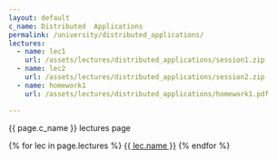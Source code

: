 ```yaml
---
layout: default
c_name: Distributed  Applications
permalink: /university/distributed_applications/
lectures:
  - name: lec1
    url: /assets/lectures/distributed_applications/session1.zip
  - name: lec2
    url: /assets/lectures/distributed_applications/session2.zip
  - name: homework1
    url: /assets/lectures/distributed_applications/homework1.pdf

---
```


{{ page.c_name }} lectures page

{% for lec in page.lectures %}
  <a href="{{ lec.url }}" target="_blank" >{{ lec.name }}</a>
{% endfor %}
